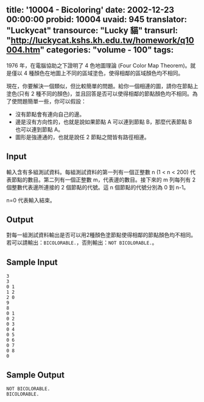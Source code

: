 title: '10004 - Bicoloring'
date: 2002-12-23 00:00:00
probid: 10004
uvaid: 945
translator: "Luckycat"
transource: "Lucky 貓"
transurl: "http://luckycat.kshs.kh.edu.tw/homework/q10004.htm"
categories: "volume - 100"
tags:
---

1976 年，在電腦協助之下證明了 4 色地圖理論 (Four Color Map Theorem)。就是僅以 4 種顏色在地圖上不同的區域塗色，使得相鄰的區域顏色均不相同。

現在，你要解決一個類似，但比較簡單的問題。給你一個相連的圖，請你在節點上塗色(只有 2 種不同的顏色)，並且回答是否可以使得相鄰的節點顏色均不相同。為了使問題簡單一些，你可以假設：

- 沒有節點會有連向自己的邊。
- 邊是沒有方向性的，也就是說如果節點 A 可以連到節點 B，那麼代表節點 B 也可以連到節點 A。
- 圖形是強連通的，也就是說任 2 節點之間皆有路徑相連。

## Input ##

輸入含有多組測試資料。每組測試資料的第一列有一個正整數 n (1 < n < 200) 代表節點的數目。第二列有一個正整數 m，代表邊的數目。接下來的 m 列每列有 2 個整數代表邊所連接的 2 個節點的代號。這 n 個節點的代號分別為 0 到 n-1。

n=0 代表輸入結束。

## Output ##

對每一組測試資料輸出是否可以用2種顏色塗節點使得相鄰的節點顏色均不相同。若可以請輸出：`BICOLORABLE.`，否則輸出：`NOT BICOLORABLE.`。

## Sample Input ##

	3
	3
	0 1
	1 2
	2 0
	9
	8
	0 1
	0 2
	0 3
	0 4
	0 5
	0 6
	0 7
	0 8
	0

## Sample Output ##

	NOT BICOLORABLE.
	BICOLORABLE.